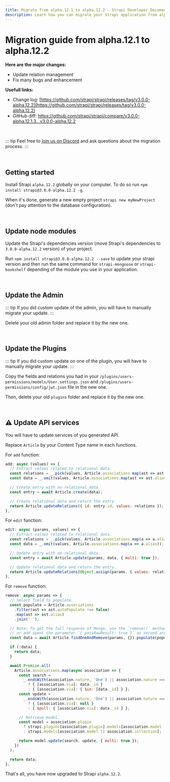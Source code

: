 ```yaml
---
title: Migrate from alpha.12.1 to alpha.12.2 - Strapi Developer Documentation
description: Learn how you can migrate your Strapi application from alpha.12.1 to alpha.12.2.
---
```


# Migration guide from alpha.12.1 to alpha.12.2

**Here are the major changes:**

- Update relation management
- Fix many bugs and enhancement

**Usefull links:**

- Change log: [https://github.com/strapi/strapi/releases/tag/v3.0.0-alpha.12.2](https://github.com/strapi/strapi/releases/tag/v3.0.0-alpha.12.2)
- GitHub diff: [https://github.com/strapi/strapi/compare/v3.0.0-alpha.12.1.3...v3.0.0-alpha.12.2 ](https://github.com/strapi/strapi/compare/v3.0.0-alpha.12.1.3...v3.0.0-alpha.12.2)

<br>

::: tip
Feel free to [join us on Discord](http://discord.com/invite/WFrDyNzNDU) and ask questions about the migration process.
:::

<br>

## Getting started

Install Strapi `alpha.12.2` globally on your computer. To do so run `npm install strapi@3.0.0-alpha.12.2 -g`.

When it's done, generate a new empty project `strapi new myNewProject` (don't pay attention to the database configuration).

<br>

## Update node modules

Update the Strapi's dependencies version (move Strapi's dependencies to `3.0.0-alpha.12.2` version) of your project.

Run `npm install strapi@3.0.0-alpha.12.2 --save` to update your strapi version and then run the same command for `strapi-mongoose` or `strapi-bookshelf` depending of the module you use in your application.

<br>

## Update the Admin

::: tip
If you did custom update of the admin, you will have to manually migrate your update.
:::

Delete your old admin folder and replace it by the new one.

<br>

## Update the Plugins

::: tip
If you did custom update on one of the plugin, you will have to manually migrate your update.
:::

Copy the fields and relations you had in your `/plugins/users-permissions/models/User.settings.json` and `/plugins/users-permissions/config/jwt.json` file in the new one.

Then, delete your old `plugins` folder and replace it by the new one.

<br>

## ⚠️ Update API services

You will have to update services of you generated API.

Replace `Article` by your Content Type name in each functions.

For `add` function:

```js
add: async (values) => {
  // Extract values related to relational data.
  const relations = _.pick(values, Article.associations.map(ast => ast.alias));
  const data = _.omit(values, Article.associations.map(ast => ast.alias));

  // Create entry with no-relational data.
  const entry = await Article.create(data);

  // Create relational data and return the entry.
  return Article.updateRelations({ id: entry.id, values: relations });
},
```

For `edit` function:

```js
edit: async (params, values) => {
  // Extract values related to relational data.
  const relations = _.pick(values, Article.associations.map(a => a.alias));
  const data = _.omit(values, Article.associations.map(a => a.alias));

  // Update entry with no-relational data.
  const entry = await Article.update(params, data, { multi: true });

  // Update relational data and return the entry.
  return Article.updateRelations(Object.assign(params, { values: relations }));
},
```

For `remove` function:

```js
remove: async params => {
  // Select field to populate.
  const populate = Article.associations
    .filter(ast => ast.autoPopulate !== false)
    .map(ast => ast.alias)
    .join(' ');

  // Note: To get the full response of Mongo, use the `remove()` method
  // or add spent the parameter `{ passRawResult: true }` as second argument.
  const data = await Article.findOneAndRemove(params, {}).populate(populate);

  if (!data) {
    return data;
  }

  await Promise.all(
    Article.associations.map(async association => {
      const search =
        _.endsWith(association.nature, 'One') || association.nature === 'oneToMany'
          ? { [association.via]: data._id }
          : { [association.via]: { $in: [data._id] } };
      const update =
        _.endsWith(association.nature, 'One') || association.nature === 'oneToMany'
          ? { [association.via]: null }
          : { $pull: { [association.via]: data._id } };

      // Retrieve model.
      const model = association.plugin
        ? strapi.plugins[association.plugin].models[association.model || association.collection]
        : strapi.models[association.model || association.collection];

      return model.update(search, update, { multi: true });
    })
  );

  return data;
};
```

That's all, you have now upgraded to Strapi `alpha.12.2`.
